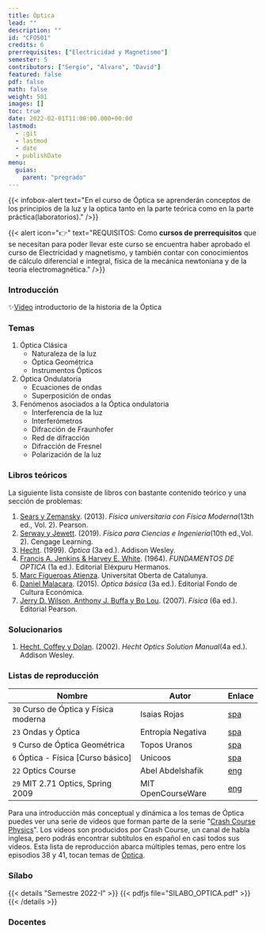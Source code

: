 ```yaml
---
title: Óptica
lead: ""
description: ""
id: "CFO501"
credits: 6
prerrequisites: ["Electricidad y Magnetismo"]
semester: 5
contributors: ["Sergio", "Alvaro", "David"]
featured: false
pdf: false
math: false
weight: 501
images: []
toc: true
date: 2022-02-01T11:00:00.000+00:00
lastmod:
  - :git
  - lastmod
  - date
  - publishDate
menu:
  guias:
    parent: "pregrado"
---
```


{{< infobox-alert text="En el curso de Óptica se aprenderán conceptos de los principios de la luz y la optica  tanto en la parte teórica como en la parte práctica(laboratorios)." />}}

{{< alert icon="👉" text="REQUISITOS: Como **cursos de prerrequisitos** que se necesitan para poder llevar este curso se encuentra haber aprobado el curso de Electricidad y magnetismo, y también contar con conocimientos de cálculo diferencial e integral, física de la mecánica newtoniana y de la teoría electromagnética." />}}

### Introducción

✨[Video](https://www.youtube.com/watch?v=a7ZHi2kDndo) introductorio de la historia de la Óptica

### Temas

1. Óptica Clásica
   - Naturaleza de la luz
   - Óptica Geométrica
   - Instrumentos Ópticos
2. Óptica Ondulatoria
   - Ecuaciones de ondas
   - Superposición de ondas
3. Fenómenos asociados a la Óptica ondulatoria
   - Interferencia de la luz
   - Interferómetros
   - Difracción de Fraunhofer
   - Red de difracción
   - Difracción de Fresnel
   - Polarización de la luz

### Libros teóricos

La siguiente lista consiste de libros con bastante contenido teórico y una sección de problemas:

1. [Sears y Zemansky](https://drive.google.com/file/d/1UL5N5tOzg7CX_hqzdJ27o5u6Tqovkd_6/view?usp=sharing). (2013). *Física universitaria con Física Moderna*(13th ed., Vol. 2). Pearson.
2. [Serway y Jewett](https://drive.google.com/file/d/1JEbZMzHgeeTxnWq70dh3g15DDDhn_seZ/view?usp=sharing). (2019). *Física para Ciencias e Ingeniería*(10th ed.,Vol. 2). Cengage Learning.
3. [Hecht](https://drive.google.com/file/d/1sizB_Id_OJGc3BleO8-DCzGpYJlLAT2R/view?usp=sharing). (1999). *Óptica* (3a ed.). Addison Wesley.
4. [Francis A. Jenkins & Harvey E. White](https://drive.google.com/file/d/1wh88wWWWo_uTi-Trk-stXi5IUkOf7coR/view?usp=sharing). (1964). *FUNDAMENTOS DE OPTICA* (1a ed.). Editorial Eléxpuru Hermanos.
5. [Marc Figueroas Atienza](https://drive.google.com/file/d/1axO7tJ0jq8MWd0-gccrpn1U-GHeHaga8/view?usp=sharing). Universitat Oberta de Catalunya.
6. [Daniel Malacara](https://drive.google.com/file/d/1R1em6hipzFJeMhFDHrKw18wA3MZ96ZYJ/view?usp=sharing). (2015). *Óptica básica* (3a ed.).  Editorial Fondo de Cultura Económica.
7. [Jerry D. Wilson, Anthony J. Buffa y Bo Lou](https://drive.google.com/file/d/12WRWjDKTSyCfHZLkbeV8PTL0ZqW5AYpz/view?usp=sharing). (2007). *Física* (6a ed.). Editorial Pearson.

### Solucionarios

1. [Hecht, Coffey y Dolan](https://drive.google.com/file/d/1MaQXCpE1mw6ZP4CqUpgxyTqjvr5KK-4W/view?usp=sharing). (2002). *Hecht Optics Solution Manual*(4a ed.). Addison Wesley.

### Listas de reproducción

| Nombre | Autor | Enlace |
| ------ | ----- | ------ |
| ```30``` Curso de Óptica y Física moderna | Isaias Rojas | [spa](https://youtube.com/playlist?list=PL1Ztlverqb4rVFJQK_3ysBllIeW9iNqnx) |
| ```23``` Ondas y Óptica | Entropía Negativa | [spa](https://www.youtube.com/playlist?list=PLBMRQ0GOZVeUBIv9Zr5auFnVcDXn3yDHh) |
| ```9``` Curso de Óptica Geométrica | Topos Uranos | [spa](https://youtube.com/playlist?list=PL_C8rbeFjqAWf4vOMzs7reXie5fNKcGb0) |
| ```6``` Óptica - Física [Curso básico] | Unicoos | [spa](https://youtube.com/playlist?list=PLOa7j0qx0jgN25SjjO0CJ-NG0czFF_s4O) |
| ```22``` Optics Course | Abel Abdelshafik | [eng](https://youtube.com/playlist?list=PL8OVtyCOyQr-hkzGW07wZHQg5KGcZDe8N) |
| ```29``` MIT 2.71 Optics, Spring 2009 | MIT OpenCourseWare | [eng](https://youtube.com/playlist?list=PLEA084AC2DD3CEC09) |

Para una introducción más conceptual y dinámica a los temas de Óptica puedes ver una serie de videos que forman parte de la serie "[Crash Course Physics](https://www.youtube.com/playlist?list=PL8dPuuaLjXtN0ge7yDk_UA0ldZJdhwkoV)". Los videos son producidos por Crash Course, un canal de habla inglesa, pero podrás encontrar subtítulos en español en casi todos sus videos. Esta lista de reproducción abarca múltiples temas, pero entre los episodios 38 y 41, tocan temas de [Óptica](https://www.youtube.com/playlist?list=PLtmYHzw6fOYQ4vvlP7liJMpsIM-dvs9xG).

### Sílabo

{{< details "Semestre 2022-I" >}}
{{< pdfjs file="SILABO_OPTICA.pdf" >}}
{{< /details >}}

### Docentes
